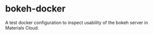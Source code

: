 # bokeh-docker
A test docker configuration to inspect usability of the bokeh server in Materials Cloud.
